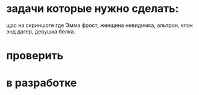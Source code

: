 



# задачи которые нужно сделать:
щас на скриншоте где Эмма фрост, женщина невидимка, альтрон, клок энд дагер, девушка белка. 







# проверить


# в разработке

<!-- 1. иконка в панели задач виндовс снизу пропадает иногда (плавающий баг ) когда меняем режим окна. 
2. херорейтингдиалог переписать
3. протестировать хоткеи англ-рус раскладку

1. когда переходим из компактного в средний режим окна то мерцание окна есть. оно видимо пересоздаётся много раз. это баг.
2. распознавание не работает по хоткею Tab+NumPad/
3. 
4. окно настроек сделать высоту больше, 
5. у моего друга на компе не работают клавиши (только некоторые): "таб+end", "таб+pagedown", "таб+pageup", "таб+del". -->



   